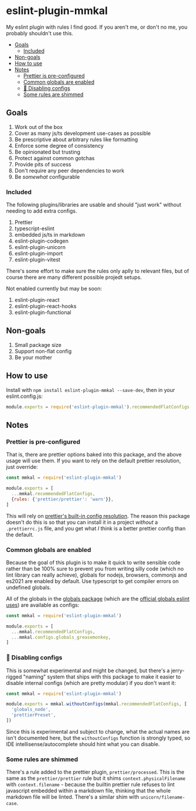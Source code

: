 # eslint-plugin-mmkal

My eslint plugin with rules I find good. If you aren't me, or don't no me, you probably shouldn't use this.

<!-- codegen:start {preset: markdownTOC} -->
- [Goals](#goals)
   - [Included](#included)
- [Non-goals](#non-goals)
- [How to use](#how-to-use)
- [Notes](#notes)
   - [Prettier is pre-configured](#prettier-is-pre-configured)
   - [Common globals are enabled](#common-globals-are-enabled)
   - [🧪 Disabling configs](#-disabling-configs)
   - [Some rules are shimmed](#some-rules-are-shimmed)
<!-- codegen:end -->

## Goals

1. Work out of the box
1. Cover as many js/ts development use-cases as possible
1. Be prescriptive about arbitrary rules like formatting
1. Enforce some degree of consistency
1. Be opinionated but trusting
1. Protect against common gotchas
1. Provide pits of success
1. Don't require any peer dependencies to work
1. Be _somewhat_ configurable

### Included

The following plugins/libraries are usable and should "just work" without needing to add extra configs.

1. Prettier
1. typescript-eslint
1. embedded js/ts in markdown
1. eslint-plugin-codegen
1. eslint-plugin-unicorn
1. eslint-plugin-import
1. eslint-plugin-vitest

There's some effort to make sure the rules only aplly to relevant files, but of course there are many different possible projedt setups. 

Not enabled currently but may be soon:

1. eslint-plugin-react
1. eslint-plugin-react-hooks
1. eslint-plugin-functional

## Non-goals

1. Small package size
1. Support non-flat config
1. Be your mother

## How to use

Install with `npm install eslint-plugin-mmkal --save-dev`, then in your eslint.config.js:

```js
module.exports = require('eslint-plugin-mmkal').recommendedFlatConfigs
```

## Notes

### Prettier is pre-configured

That is, there are prettier options baked into this package, and the above usage will use them. If you want to rely on the default prettier resolution, just override:

```js
const mmkal = require('eslint-plugin-mmkal')

module.exports = [
  ...mmkal.recommendedFlatConfigs,
  {rules: {'prettier/prettier': 'warn'}},
]
```

This will rely on [prettier's built-in config resolution](https://prettier.io/docs/en/configuration.html#sharing-configurations). The reason this package doesn't do this is so that you can install it in a project *without* a `.prettierrc.js` file, and you get what *I* think is a better prettier config than the default.

### Common globals are enabled

Because the goal of this plugin is to make it quick to write sensible code rather than be 100% sure to prevent you from writing silly code (which no lint library can really achieve), globals for nodejs, browsers, commonjs and es2021 are enabled by default. Use typescript to get compiler errors on undefined globals.

All of the globals in the [globals package](https://npmjs.com/package/globals) (which are the [official globals eslint uses](https://eslint.org/blog/2022/08/new-config-system-part-2/#goodbye-environments%2C-hello-globals)) are available as configs:

```js
const mmkal = require('eslint-plugin-mmkal')

module.exports = [
  ...mmkal.recommendedFlatConfigs,
  ...mmkal.configs.globals_greasemonkey,
]
```

### 🧪 Disabling configs

This is somewhat experimental and might be changed, but there's a jerry-rigged "naming" system that ships with this package to make it easier to disable internal configs (which are pretty modular) if you don't want it:

```js
const mmkal = require('eslint-plugin-mmkal')

module.exports = mmkal.withoutConfigs(mmkal.recommendedFlatConfigs, [
  'globals_node',
  'prettierPreset',
])
```

Since this is experimental and subject to change, what the actual names are isn't documented here, but the `withoutConfigs` function is strongly typed, so IDE intellisense/autocomplete should hint what you can disable.

### Some rules are shimmed

There's a rule added to the prettier plugin, `prettier/processed`. This is the same as the `prettier/prettier` rule but it shims `context.physicalFilename` with `context.filename` - because the builtin prettier rule refuses to lint javascript embedded within a markdown file, thinking that the whole markdown file will be linted. There's a similar shim with `unicorn/filename-case`.
